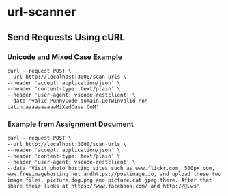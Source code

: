 # url-scanner

## Send Requests Using cURL

### Unicode and Mixed Case Example
    curl --request POST \
    --url http://localhost:3000/scan-urls \
    --header 'accept: application/json' \
    --header 'content-type: text/plain' \
    --header 'user-agent: vscode-restclient' \
    --data 'valid-PunnyCode-domain.Детиinvalid-non-Latin.ааааааааааMiXedCase.CoM'

### Example from Assignment Document
    curl --request POST \
    --url http://localhost:3000/scan-urls \
    --header 'accept: application/json' \
    --header 'content-type: text/plain' \
    --header 'user-agent: vscode-restclient' \
    --data 'Visit photo hosting sites such as www.flickr.com, 500px.com, www.freeimagehosting.net andhttps://postimage.io, and upload these two image files, picture.dog.png and picture.cat.jpeg,there. After that share their links at https://www.facebook.com/ and http://🍕.ws'
